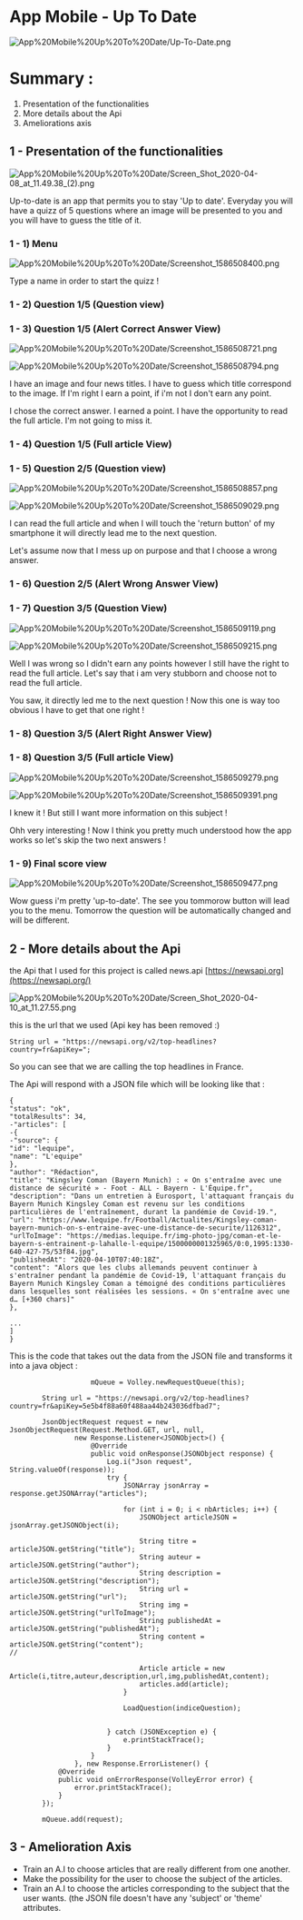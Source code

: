 # App Mobile - Up To Date

![App%20Mobile%20Up%20To%20Date/Up-To-Date.png](App%20Mobile%20Up%20To%20Date/Up-To-Date.png)

# Summary :

1. Presentation of the functionalities
2. More details about the Api
3. Ameliorations axis

## 1 - Presentation of the functionalities

![App%20Mobile%20Up%20To%20Date/Screen_Shot_2020-04-08_at_11.49.38_(2).png](App%20Mobile%20Up%20To%20Date/Screen_Shot_2020-04-08_at_11.49.38_(2).png)

Up-to-date is an app that permits you to stay 'Up to date'. Everyday you will have a quizz of 5 questions where an image will be presented to you and you will have to guess the title of it.

### 1 - 1) Menu

![App%20Mobile%20Up%20To%20Date/Screenshot_1586508400.png](App%20Mobile%20Up%20To%20Date/Screenshot_1586508400.png)

Type a name in order to start the quizz !

### 1 - 2) Question 1/5 (Question view)

### 1 - 3) Question 1/5 (Alert Correct Answer View)

![App%20Mobile%20Up%20To%20Date/Screenshot_1586508721.png](App%20Mobile%20Up%20To%20Date/Screenshot_1586508721.png)

![App%20Mobile%20Up%20To%20Date/Screenshot_1586508794.png](App%20Mobile%20Up%20To%20Date/Screenshot_1586508794.png)

I have an image and four news titles. I have to guess which title correspond to the image. If I'm right I earn a point, if i'm not I don't earn any point.

I chose the correct answer. I earned a point. I have the opportunity to read the full article. I'm not going to miss it.

### 1 - 4) Question 1/5 (Full article View)

### 1 - 5) Question 2/5 (Question view)

![App%20Mobile%20Up%20To%20Date/Screenshot_1586508857.png](App%20Mobile%20Up%20To%20Date/Screenshot_1586508857.png)

![App%20Mobile%20Up%20To%20Date/Screenshot_1586509029.png](App%20Mobile%20Up%20To%20Date/Screenshot_1586509029.png)

I can read the full article and when I will touch the 'return button' of my smartphone it will directly lead me to the next question.

Let's assume now that I mess up on purpose and that I choose a wrong answer.

### 1 - 6) Question 2/5 (Alert Wrong Answer View)

### 1 - 7) Question 3/5 (Question View)

![App%20Mobile%20Up%20To%20Date/Screenshot_1586509119.png](App%20Mobile%20Up%20To%20Date/Screenshot_1586509119.png)

![App%20Mobile%20Up%20To%20Date/Screenshot_1586509215.png](App%20Mobile%20Up%20To%20Date/Screenshot_1586509215.png)

Well I was wrong so I didn't earn any points however I still have the right to read the full article. Let's say that i am very stubborn and choose not to read the full article.

You saw, it directly led me to the next question !  Now this one is way too obvious I have to get that one right !

### 1 - 8) Question 3/5 (Alert Right Answer View)

### 1 - 8) Question 3/5 (Full article View)

![App%20Mobile%20Up%20To%20Date/Screenshot_1586509279.png](App%20Mobile%20Up%20To%20Date/Screenshot_1586509279.png)

![App%20Mobile%20Up%20To%20Date/Screenshot_1586509391.png](App%20Mobile%20Up%20To%20Date/Screenshot_1586509391.png)

I knew it ! But still I want more information on this subject !

Ohh very interesting ! Now I think you pretty much understood how the app works so let's skip the two next answers !

### 1 - 9) Final score view

![App%20Mobile%20Up%20To%20Date/Screenshot_1586509477.png](App%20Mobile%20Up%20To%20Date/Screenshot_1586509477.png)

Wow guess i'm pretty 'up-to-date'. The see you tommorow button will lead you to the menu. Tomorrow the question will be automatically changed and will be different.

## 2 - More details about the Api

the Api that I used for this project is called news.api [https://newsapi.org](https://newsapi.org/)

![App%20Mobile%20Up%20To%20Date/Screen_Shot_2020-04-10_at_11.27.55.png](App%20Mobile%20Up%20To%20Date/Screen_Shot_2020-04-10_at_11.27.55.png)

this is the url that we used (Api key has been removed :) 

    String url = "https://newsapi.org/v2/top-headlines?country=fr&apiKey=";

So you can see that we are calling the top headlines in France.

The Api will respond with a JSON file which will be looking like that :

    {
    "status": "ok",
    "totalResults": 34,
    -"articles": [
    -{
    -"source": {
    "id": "lequipe",
    "name": "L'equipe"
    },
    "author": "Rédaction",
    "title": "Kingsley Coman (Bayern Munich) : « On s'entraîne avec une distance de sécurité » - Foot - ALL - Bayern - L'Équipe.fr",
    "description": "Dans un entretien à Eurosport, l'attaquant français du Bayern Munich Kingsley Coman est revenu sur les conditions particulières de l'entraînement, durant la pandémie de Covid-19.",
    "url": "https://www.lequipe.fr/Football/Actualites/Kingsley-coman-bayern-munich-on-s-entraine-avec-une-distance-de-securite/1126312",
    "urlToImage": "https://medias.lequipe.fr/img-photo-jpg/coman-et-le-bayern-s-entrainent-p-lahalle-l-equipe/1500000001325965/0:0,1995:1330-640-427-75/53f84.jpg",
    "publishedAt": "2020-04-10T07:40:18Z",
    "content": "Alors que les clubs allemands peuvent continuer à s'entraîner pendant la pandémie de Covid-19, l'attaquant français du Bayern Munich Kingsley Coman a témoigné des conditions particulières dans lesquelles sont réalisées les sessions. « On s'entraîne avec une d… [+360 chars]"
    },
    
    ...
    ]
    }

 This is the code that takes out the data from the JSON file and transforms it into a java object :

    					mQueue = Volley.newRequestQueue(this);
    
            String url = "https://newsapi.org/v2/top-headlines?country=fr&apiKey=5e5b4f88a60f488aa44b243036dfbad7";
    
            JsonObjectRequest request = new JsonObjectRequest(Request.Method.GET, url, null,
                    new Response.Listener<JSONObject>() {
                        @Override
                        public void onResponse(JSONObject response) {
                            Log.i("Json request", String.valueOf(response));
                            try {
                                JSONArray jsonArray = response.getJSONArray("articles");
    
                                for (int i = 0; i < nbArticles; i++) {
                                    JSONObject articleJSON = jsonArray.getJSONObject(i);
    
                                    String titre = articleJSON.getString("title");
                                    String auteur = articleJSON.getString("author");
                                    String description = articleJSON.getString("description");
                                    String url = articleJSON.getString("url");
                                    String img = articleJSON.getString("urlToImage");
                                    String publishedAt = articleJSON.getString("publishedAt");
                                    String content = articleJSON.getString("content");
    //
    
                                    Article article = new Article(i,titre,auteur,description,url,img,publishedAt,content);
                                    articles.add(article);
                                }
    
                                LoadQuestion(indiceQuestion);
    
    
                            } catch (JSONException e) {
                                e.printStackTrace();
                            }
                        }
                    }, new Response.ErrorListener() {
                @Override
                public void onErrorResponse(VolleyError error) {
                    error.printStackTrace();
                }
            });
    
            mQueue.add(request);

## 3 - Amelioration Axis

- Train an A.I to choose articles that are really different from one another.
- Make the possibility for the user to choose the subject of the articles.
- Train an A.I to choose the articles corresponding to the subject that the user wants. (the JSON file doesn't have any 'subject' or 'theme' attributes.